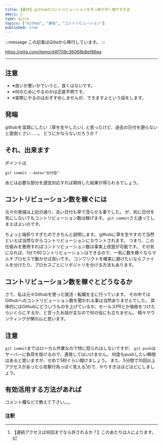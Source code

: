 ```yaml
---
title: [裏技] githubのコントリビューションを手っ取り早く増やす方法
emoji: 📝
type: qiita
topics: ["GitHub", "裏技", "コントリビューション"]
published: true
---
```


:::message
この記事はQiitaから移行しています。
:::

https://qiita.com/items/d4f708c36068b8ef86ea

---

## 注意
- ※良いか悪いかでいうと、良くはないです。
- ※何のためにやるのかは正直不明です。
- ※実際にやるのはおすすめしませんが、できますよという話をします。

## 発端
githubを湿潤にしたい（草を生やしたい）と思ったけど、過去の日付を遡らないと面倒くさい……。
どうにかならないだろうか？

## それ、出来ます
ポイントは

```
git commit --date="日付型"
```

あとは必要な部分を適宜対応すれば期待した結果が得られるでしょう。

## コントリビューション数を稼ぐには
元々の発端は上記の通り、古い日付も草で茂らせる事でした。
が、別に日付を気にしないでもコントリビューション数は稼げます。
`git commit`さえ通ってしまえばよいのです。


ちょっと端折りすぎたのできちんと説明します。
githubに草を生やすので当然といえば当然ながらコントリビューションにカウントされます。
つまり、この仕組みを悪用すればコントリビューション数は事実上改竄が可能です。
その気になれば、1分で60コントリビューションはできるので、一気に数を稼ぐならマルチプロセスで動かせば良いです。
コンフリクトを確実に避けたいならファイルを分けたり、プロセスごとにリポジトリを分ける方法もあります。

## コントリビューション数を稼ぐとどうなるか
さて、私は元々Githubを使った就活・転職を主に行っています。
その中ではGithubへのコントリビューション数を聞かれる事は当然ありませんでした。
具体的にはGithubにどういうものを上げているか、セールスPRとか価格をつけたらいくらにするか、と言ったお話が主なので何の役にも立ちません。
精々マウンティングが関の山と思います。

## 注意
`git commit`まではローカル作業なので特に怒られはしないですが、
`git push`はサーバーに負荷を掛けるので、連発してはいけません。
何度もpushしたい瞬間はあると思いますが、せめて5秒ぐらい開けましょう。
また、5分間で10回以上アクセスがあったら攻撃行為っぽく見える[^1]ので、やりすぎはほどほどにしましょう。
[^1]: 【連続アクセスは何回までなら許されるか？】このあたりは人によります。

## 有効活用する方法があれば
コメント欄などで教えて下さい。。。

### 注釈

